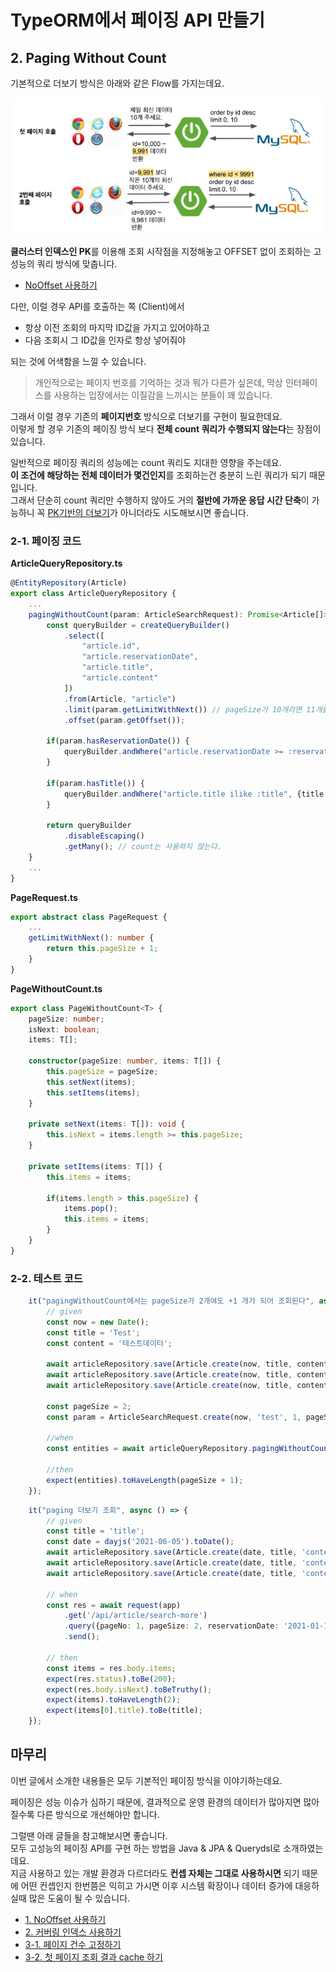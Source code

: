 # TypeORM에서 페이징 API 만들기

## 2. Paging Without Count

기본적으로 더보기 방식은 아래와 같은 Flow를 가지는데요.

![more](./images/more.png)

**클러스터 인덱스인 PK**를 이용해 조회 시작점을 지정해놓고 OFFSET 없이 조회하는 고성능의 쿼리 방식에 맞춥니다.  

* [NoOffset 사용하기](https://jojoldu.tistory.com/528)

다만, 이럴 경우 API를 호출하는 쪽 (Client)에서 

* 항상 이전 조회의 마지막 ID값을 가지고 있어야하고
* 다음 조회시 그 ID값을 인자로 항상 넣어줘야 

되는 것에 어색함을 느낄 수 있습니다.

> 개인적으로는 페이지 번호를 기억하는 것과 뭐가 다른가 싶은데, 막상 인터페이스를 사용하는 입장에서는 이질감을 느끼시는 분들이 꽤 있습니다.

그래서 이럴 경우 기존의 **페이지번호** 방식으로 더보기를 구현이 필요한데요.  
이렇게 할 경우 기존의 페이징 방식 보다 **전체 count 쿼리가 수행되지 않는다**는 장점이 있습니다.  
  
일반적으로 페이징 쿼리의 성능에는 count 쿼리도 지대한 영향을 주는데요.  
**이 조건에 해당하는 전체 데이터가 몇건인지**를 조회하는건 충분히 느린 쿼리가 되기 때문입니다.  
그래서 단순히 count 쿼리만 수행하지 않아도 거의 **절반에 가까운 응답 시간 단축**이 가능하니 꼭 [PK기반의 더보기](https://jojoldu.tistory.com/528)가 아니더라도 시도해보시면 좋습니다.  
  


### 2-1. 페이징 코드

**ArticleQueryRepository.ts**

```typescript
@EntityRepository(Article)
export class ArticleQueryRepository {
    ...
    pagingWithoutCount(param: ArticleSearchRequest): Promise<Article[]>{
        const queryBuilder = createQueryBuilder()
            .select([
                "article.id",
                "article.reservationDate",
                "article.title",
                "article.content"
            ])
            .from(Article, "article")
            .limit(param.getLimitWithNext()) // pageSize가 10개라면 11개를 조회한다.
            .offset(param.getOffset());

        if(param.hasReservationDate()) {
            queryBuilder.andWhere("article.reservationDate >= :reservationDate", {reservationDate: param.reservationDate})
        }

        if(param.hasTitle()) {
            queryBuilder.andWhere("article.title ilike :title", {title: `%${param.title}%`});
        }

        return queryBuilder
            .disableEscaping()
            .getMany(); // count는 사용하지 않는다.
    }
    ...
}
```

**PageRequest.ts**

```typescript
export abstract class PageRequest {
    ...
    getLimitWithNext(): number {
        return this.pageSize + 1;
    }
}
```

**PageWithoutCount.ts**

```typescript
export class PageWithoutCount<T> {
    pageSize: number;
    isNext: boolean;
    items: T[];

    constructor(pageSize: number, items: T[]) {
        this.pageSize = pageSize;
        this.setNext(items);
        this.setItems(items);
    }

    private setNext(items: T[]): void {
        this.isNext = items.length >= this.pageSize;
    }

    private setItems(items: T[]) {
        this.items = items;

        if(items.length > this.pageSize) {
            items.pop();
            this.items = items;
        }
    }
}
```

### 2-2. 테스트 코드

```typescript
    it("pagingWithoutCount에서는 pageSize가 2개여도 +1 개가 되어 조회된다", async () => {
        // given
        const now = new Date();
        const title = 'Test';
        const content = '테스트데이터';

        await articleRepository.save(Article.create(now, title, content, null));
        await articleRepository.save(Article.create(now, title, content, null));
        await articleRepository.save(Article.create(now, title, content, null));

        const pageSize = 2;
        const param = ArticleSearchRequest.create(now, 'test', 1, pageSize);

        //when
        const entities = await articleQueryRepository.pagingWithoutCount(param);

        //then
        expect(entities).toHaveLength(pageSize + 1);
    });
```

```typescript
    it("paging 더보기 조회", async () => {
        // given
        const title = 'title';
        const date = dayjs('2021-06-05').toDate();
        await articleRepository.save(Article.create(date, title, 'content', null));
        await articleRepository.save(Article.create(date, title, 'content', null));
        await articleRepository.save(Article.create(date, title, 'content', null));

        // when
        const res = await request(app)
            .get('/api/article/search-more')
            .query({pageNo: 1, pageSize: 2, reservationDate: '2021-01-10', title: title})
            .send();

        // then
        const items = res.body.items;
        expect(res.status).toBe(200);
        expect(res.body.isNext).toBeTruthy();
        expect(items).toHaveLength(2);
        expect(items[0].title).toBe(title);
    });
```



## 마무리

이번 글에서 소개한 내용들은 모두 기본적인 페이징 방식을 이야기하는데요.  
  
페이징은 성능 이슈가 심하기 때문에, 결과적으로 운영 환경의 데이터가 많아지면 많아질수록 다른 방식으로 개선해야만 합니다.  
  
그럴땐 아래 글들을 참고해보시면 좋습니다.  
모두 고성능의 페이징 API를 구현 하는 방법을 Java & JPA & Querydsl로 소개하였는데요.  
지금 사용하고 있는 개발 환경과 다르더라도 **컨셉 자체는 그대로 사용하시면** 되기 때문에 어떤 컨셉인지 한번쯤은 익히고 가시면 이후 시스템 확장이나 데이터 증가에 대응하실때 많은 도움이 될 수 있습니다.

* [1. NoOffset 사용하기](https://jojoldu.tistory.com/528)
* [2. 커버링 인덱스 사용하기](https://jojoldu.tistory.com/529)
* [3-1. 페이지 건수 고정하기](https://jojoldu.tistory.com/530)
* [3-2. 첫 페이지 조회 결과 cache 하기](https://jojoldu.tistory.com/531)


